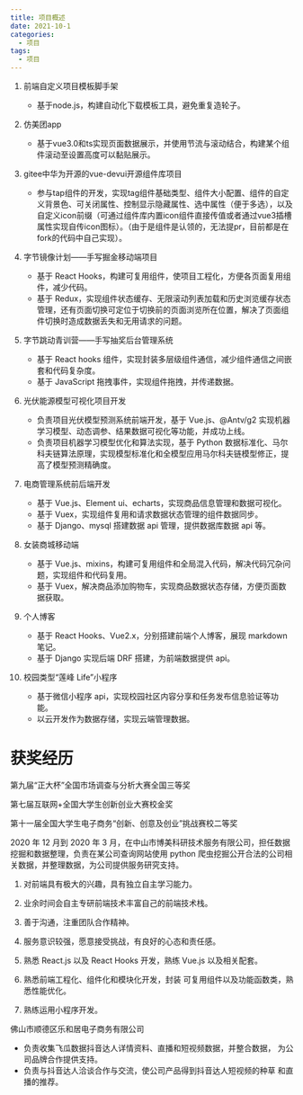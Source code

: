 ```yaml
---
title: 项目概述
date: 2021-10-1
categories:
  - 项目
tags:
  - 项目
---
```


<!-- more -->

1. 前端自定义项目模板脚手架
   - 基于node.js，构建自动化下载模板工具，避免重复造轮子。
2. 仿美团app
   - 基于vue3.0和ts实现页面数据展示，并使用节流与滚动结合，构建某个组件滚动至设置高度可以黏贴展示。
3. gitee中华为开源的vue-devui开源组件库项目
   - 参与tap组件的开发，实现tag组件基础类型、组件大小配置、组件的自定义背景色、可关闭属性、控制显示隐藏属性、选中属性（便于多选），以及自定义icon前缀（可通过组件库内置icon组件直接传值或者通过vue3插槽属性实现自传icon图标）。（由于是组件是认领的，无法提pr，目前都是在fork的代码中自己实现）。



1. 字节镜像计划——手写掘金移动端项目
   - 基于 React Hooks，构建可复用组件，使项目工程化，方便各页面复用组件，减少代码。
   - 基于 Redux，实现组件状态缓存、无限滚动列表加载和历史浏览缓存状态管理，还有页面切换可定位于切换前的页面浏览所在位置，解决了页面组件切换时造成数据丢失和无用请求的问题。
2. 字节跳动青训营——手写抽奖后台管理系统
   - 基于 React hooks 组件，实现封装多层级组件通信，减少组件通信之间嵌套和代码复杂度。
   - 基于 JavaScript 拖拽事件，实现组件拖拽，并传递数据。
3. 光伏能源模型可视化项目开发
   - 负责项目光伏模型预测系统前端开发，基于 Vue.js、@Antv/g2 实现机器学习模型、动态调参、结果数据可视化等功能，并成功上线。
   - 负责项目机器学习模型优化和算法实现，基于 Python 数据标准化、马尔科夫链算法原理，实现模型标准化和全模型应用马尔科夫链模型修正，提高了模型预测精确度。
4. 电商管理系统前后端开发
   - 基于 Vue.js、Element ui、echarts，实现商品信息管理和数据可视化。
   - 基于 Vuex，实现组件复用和请求数据状态管理的组件数据同步。
   - 基于 Django、mysql 搭建数据 api 管理，提供数据库数据 api 等。
5. 女装商城移动端
   - 基于 Vue.js、mixins，构建可复用组件和全局混入代码，解决代码冗杂问题，实现组件和代码复用。
   - 基于 Vuex，解决商品添加购物车，实现商品数据状态存储，方便页面数据获取。
6. 个人博客
   - 基于 React Hooks、Vue2.x，分别搭建前端个人博客，展现 markdown 笔记。
   - 基于 Django 实现后端 DRF 搭建，为前端数据提供 api。
7. 校园类型“莲峰 Life”小程序
   - 基于微信小程序 api，实现校园社区内容分享和任务发布信息验证等功能。
   - 以云开发作为数据存储，实现云端管理数据。

# 获奖经历

第九届“正大杯”全国市场调查与分析大赛全国三等奖

第七届互联网+全国大学生创新创业大赛校金奖

第十一届全国大学生电子商务“创新、创意及创业”挑战赛校二等奖



2020 年 12 月到 2020 年 3 月，在中山市博美科研技术服务有限公司，担任数据挖掘和数据整理，负责在某公司查询网站使用 python 爬虫挖掘公开合法的公司相关数据，并整理数据，为公司提供服务研究支持。



1. 对前端具有极大的兴趣，具有独立自主学习能力。 

2. 业余时间会自主专研前端技术丰富自己的前端技术栈。 

3. 善于沟通，注重团队合作精神。 

4. 服务意识较强，愿意接受挑战，有良好的心态和责任感。

   

1. 熟悉 React.js 以及 React Hooks 开发，熟练 Vue.js 以及相关配套。
2. 熟悉前端工程化、组件化和模块化开发，封装 可复用组件以及功能函数类，熟悉性能优化。
3. 熟练运用小程序开发。



佛山市顺德区乐和居电子商务有限公司 

- 负责收集飞瓜数据抖音达人详情资料、直播和短视频数据，并整合数据， 为公司品牌合作提供支持。
- 负责与抖音达人洽谈合作与交流，使公司产品得到抖音达人短视频的种草 和直播的推荐。
